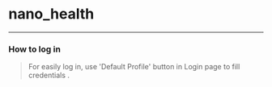 # nano_health
---
### How to log in
> For easily log in, use 'Default Profile' button in Login page to fill credentials .
